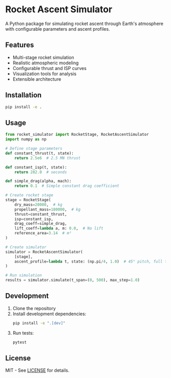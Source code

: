 # Rocket Ascent Simulator

A Python package for simulating rocket ascent through Earth's atmosphere with configurable parameters and ascent profiles.

## Features

- Multi-stage rocket simulation
- Realistic atmospheric modeling
- Configurable thrust and ISP curves
- Visualization tools for analysis
- Extensible architecture

## Installation

```bash
pip install -e .
```

## Usage

```python
from rocket_simulator import RocketStage, RocketAscentSimulator
import numpy as np

# Define stage parameters
def constant_thrust(t, state):
    return 2.5e6  # 2.5 MN thrust

def constant_isp(t, state):
    return 282.0  # seconds

def simple_drag(alpha, mach):
    return 0.1  # Simple constant drag coefficient

# Create rocket stage
stage = RocketStage(
    dry_mass=20000,  # kg
    propellant_mass=180000,  # kg
    thrust=constant_thrust,
    isp=constant_isp,
    drag_coeff=simple_drag,
    lift_coeff=lambda a, m: 0.0,  # No lift
    reference_area=3.14  # m²
)

# Create simulator
simulator = RocketAscentSimulator(
    [stage],
    ascent_profile=lambda t, state: (np.pi/4, 1.0)  # 45° pitch, full throttle
)

# Run simulation
results = simulator.simulate(t_span=(0, 500), max_step=1.0)
```

## Development

1. Clone the repository
2. Install development dependencies:
   ```bash
   pip install -e ".[dev]"
   ```
3. Run tests:
   ```bash
   pytest
   ```

## License

MIT - See [LICENSE](LICENSE) for details.
